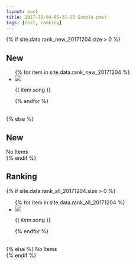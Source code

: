 ```yaml
---
layout: post
title: 2017-12-04-06-31-25 Sample post
tags: [test, ranking]
---
```

{% if site.data.rank_new_20171204.size > 0 %}
<h2>New</h2>
<ul class="demo1">
{% for item in site.data.rank_new_20171204 %}
    <li>
        <a href="{{ item.link }}" target="_blank">
            <img src="{{ item.image }}" class="sample1" />
        </a>
        <p>
            {{ item.song }}
        </p>
    </li>
{% endfor %}
</ul>
<br class="clear">
{% else %}
<h2>New</h2>
No Items
<br class="clear">
{% endif %}

<h2>Ranking</h2>
{% if site.data.rank_all_20171204.size > 0 %}
<ul class="demo1">
{% for item in site.data.rank_all_20171204 %}
    <li>
        <a href="{{ item.link }}" target="_blank">
            <img src="{{ item.image }}" class="sample1" />
        </a>
        <p>
            {{ item.song }}
        </p>
    </li>
{% endfor %}
</ul>
<br class="clear">
{% else %}
No Items
<br class="clear">
{% endif %}
